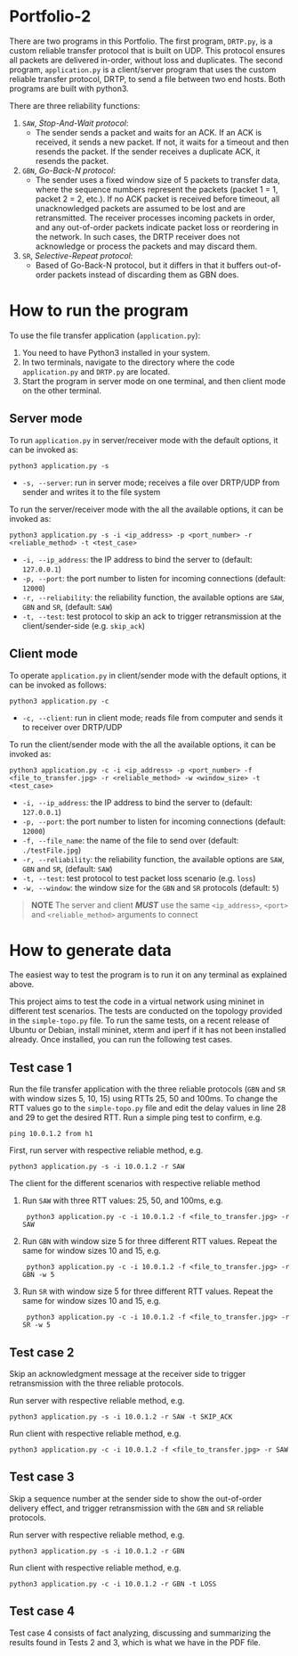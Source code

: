 # Portfolio-2
There are two programs in this Portfolio. The first program, `DRTP.py`, is a custom reliable transfer protocol that is built on UDP. This protocol ensures all packets are delivered in-order, without loss and duplicates. The second program, `application.py` is a client/server program that uses the custom reliable transfer protocol, DRTP, to send a file between two end hosts. Both programs are built with python3.

There are three reliability functions:
1. `SAW`, *Stop-And-Wait protocol*: 
    - The sender sends a packet and waits for an ACK. If an ACK is received, it sends a new packet. If not, it waits for a timeout and then resends the packet. If the sender receives a duplicate ACK, it resends the packet.
2. `GBN`, *Go-Back-N protocol*:
    - The sender uses a fixed window size of 5 packets to transfer data, where the sequence numbers represent the packets (packet 1 = 1, packet 2 = 2, etc.). If no ACK packet is received before timeout, all unacknowledged packets are assumed to be lost and are retransmitted. The receiver processes incoming packets in order, and any out-of-order packets indicate packet loss or reordering in the network. In such cases, the DRTP receiver does not acknowledge or process the packets and may discard them.
3. `SR`, *Selective-Repeat protocol*:
    - Based of Go-Back-N protocol, but it differs in that it buffers out-of-order packets instead of discarding them as GBN does. 

# How to run the program
To use the file transfer application (`application.py`):
1. You need to have Python3 installed in your system.
2. In two terminals, navigate to the directory where the code `application.py` and `DRTP.py` are located.
3. Start the program in server mode on one terminal, and then client mode on the other terminal.

## Server mode
To run `application.py` in server/receiver mode with the default options, it can be invoked as:

    python3 application.py -s

* `-s, --server`: run in server mode; receives a file over DRTP/UDP from sender and writes it to the file system

To run the server/receiver mode with the all the available options, it can be invoked as:

    python3 application.py -s -i <ip_address> -p <port_number> -r <reliable_method> -t <test_case>

* `-i, --ip_address`: the IP address to bind the server to (default: `127.0.0.1`)
* `-p, --port`: the port number to listen for incoming connections (default: `12000`)
* `-r, --reliability`: the reliability function, the available options are `SAW`, `GBN` and `SR`,  (default: `SAW`)
* `-t, --test`: test protocol to skip an ack to trigger retransmission at the client/sender-side (e.g. `skip_ack`)

## Client mode
To operate `application.py` in client/sender mode with the default options, it can be invoked as follows:

    python3 application.py -c

* `-c, --client`: run in client mode; reads file from computer and sends it to receiver over DRTP/UDP

To run the client/sender mode with the all the available options, it can be invoked as:

    python3 application.py -c -i <ip_address> -p <port_number> -f <file_to_transfer.jpg> -r <reliable_method> -w <window_size> -t <test_case>

* `-i, --ip_address`: the IP address to bind the server to (default: `127.0.0.1`)
* `-p, --port`: the port number to listen for incoming connections (default: `12000`)
* `-f, --file_name`: the name of the file to send over (default: `./testFile.jpg`)
* `-r, --reliability`: the reliability function, the available options are `SAW`, `GBN` and `SR`,  (default: `SAW`)
* `-t, --test`: test protocol to test packet loss scenario (e.g. `loss`)
* `-w, --window`: the window size for the `GBN` and `SR` protocols (default: `5`)

> **NOTE** The server and client ***MUST*** use the same `<ip_address>`, `<port>` and `<reliable_method>` arguments to connect

# How to generate data
The easiest way to test the program is to run it on any terminal as explained above. 

This project aims to test the code in a virtual network using mininet in different test scenarios. The tests are conducted on the topology provided in the `simple-topo.py` file. To run the same tests, on a recent release of Ubuntu or Debian, install mininet, xterm and iperf if it has not been installed already. Once installed, you can run the following test cases.

## Test case 1
Run the file transfer application with the three reliable protocols (`GBN` and `SR` with window sizes 5, 10, 15) using RTTs 25, 50 and 100ms. To change the RTT values go to the `simple-topo.py` file and edit the delay values in line 28 and 29 to get the desired RTT. Run a simple ping test to confirm, e.g.

    ping 10.0.1.2 from h1

First, run server with respective reliable method, e.g.

    python3 application.py -s -i 10.0.1.2 -r SAW

The client for the different scenarios with respective reliable method 

1. Run `SAW` with three RTT values: 25, 50, and 100ms, e.g.

        python3 application.py -c -i 10.0.1.2 -f <file_to_transfer.jpg> -r SAW

2. Run `GBN` with window size 5 for three different RTT values. Repeat the same for window sizes 10 and 15, e.g.

        python3 application.py -c -i 10.0.1.2 -f <file_to_transfer.jpg> -r GBN -w 5

3. Run `SR` with window size 5 for three different RTT values. Repeat the same for window sizes 10 and 15, e.g.

        python3 application.py -c -i 10.0.1.2 -f <file_to_transfer.jpg> -r SR -w 5


## Test case 2
Skip an acknowledgment message at the receiver side to trigger retransmission with the three reliable protocols. 

Run server with respective reliable method, e.g.

    python3 application.py -s -i 10.0.1.2 -r SAW -t SKIP_ACK

Run client with respective reliable method, e.g.

    python3 application.py -c -i 10.0.1.2 -f <file_to_transfer.jpg> -r SAW

## Test case 3
Skip a sequence number at the sender side to show the out-of-order delivery effect, and trigger retransmission with the `GBN` and `SR` reliable protocols.

Run server with respective reliable method, e.g.

    python3 application.py -s -i 10.0.1.2 -r GBN

Run client with respective reliable method, e.g.

    python3 application.py -c -i 10.0.1.2 -r GBN -t LOSS

## Test case 4
Test case 4 consists of fact analyzing, discussing and summarizing the results found in Tests 2 and 3, which is what we have in the PDF file.
